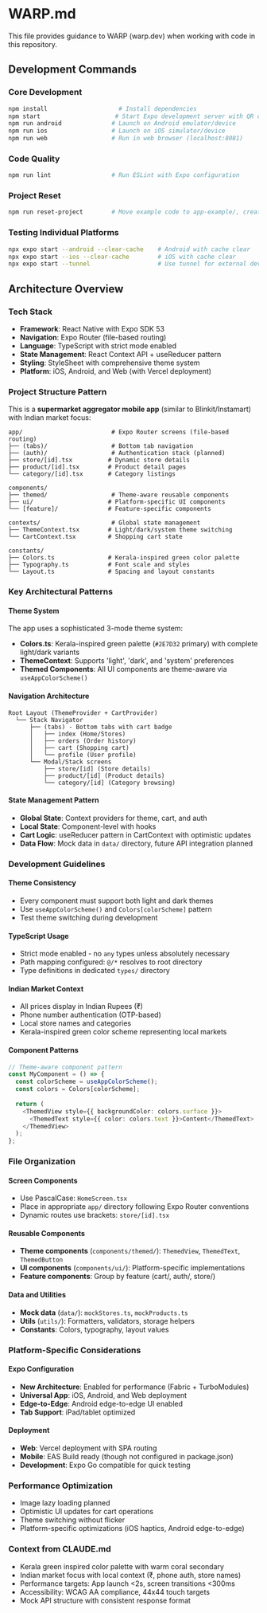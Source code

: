 # WARP.md

This file provides guidance to WARP (warp.dev) when working with code in this repository.

## Development Commands

### Core Development
```bash
npm install                    # Install dependencies
npm start                     # Start Expo development server with QR code
npm run android              # Launch on Android emulator/device
npm run ios                  # Launch on iOS simulator/device  
npm run web                  # Run in web browser (localhost:8081)
```

### Code Quality
```bash
npm run lint                 # Run ESLint with Expo configuration
```

### Project Reset
```bash
npm run reset-project        # Move example code to app-example/, create blank app/
```

### Testing Individual Platforms
```bash
npx expo start --android --clear-cache    # Android with cache clear
npx expo start --ios --clear-cache        # iOS with cache clear
npx expo start --tunnel                   # Use tunnel for external device testing
```

## Architecture Overview

### Tech Stack
- **Framework**: React Native with Expo SDK 53
- **Navigation**: Expo Router (file-based routing)
- **Language**: TypeScript with strict mode enabled
- **State Management**: React Context API + useReducer pattern
- **Styling**: StyleSheet with comprehensive theme system
- **Platform**: iOS, Android, and Web (with Vercel deployment)

### Project Structure Pattern
This is a **supermarket aggregator mobile app** (similar to Blinkit/Instamart) with Indian market focus:

```
app/                         # Expo Router screens (file-based routing)
├── (tabs)/                  # Bottom tab navigation
├── (auth)/                  # Authentication stack (planned)  
├── store/[id].tsx          # Dynamic store details
├── product/[id].tsx        # Product detail pages
└── category/[id].tsx       # Category listings

components/
├── themed/                  # Theme-aware reusable components
├── ui/                     # Platform-specific UI components
└── [feature]/              # Feature-specific components

contexts/                    # Global state management
├── ThemeContext.tsx        # Light/dark/system theme switching
└── CartContext.tsx         # Shopping cart state

constants/
├── Colors.ts               # Kerala-inspired green color palette
├── Typography.ts           # Font scale and styles
└── Layout.ts               # Spacing and layout constants
```

### Key Architectural Patterns

#### Theme System
The app uses a sophisticated 3-mode theme system:
- **Colors.ts**: Kerala-inspired green palette (`#2E7D32` primary) with complete light/dark variants
- **ThemeContext**: Supports 'light', 'dark', and 'system' preferences
- **Themed Components**: All UI components are theme-aware via `useAppColorScheme()`

#### Navigation Architecture
```
Root Layout (ThemeProvider + CartProvider)
  └── Stack Navigator
      ├── (tabs) - Bottom tabs with cart badge
      │   ├── index (Home/Stores)
      │   ├── orders (Order history)
      │   ├── cart (Shopping cart)
      │   └── profile (User profile)
      └── Modal/Stack screens
          ├── store/[id] (Store details)
          ├── product/[id] (Product details)
          └── category/[id] (Category browsing)
```

#### State Management Pattern
- **Global State**: Context providers for theme, cart, and auth
- **Local State**: Component-level with hooks
- **Cart Logic**: useReducer pattern in CartContext with optimistic updates
- **Data Flow**: Mock data in `data/` directory, future API integration planned

### Development Guidelines

#### Theme Consistency
- Every component must support both light and dark themes
- Use `useAppColorScheme()` and `Colors[colorScheme]` pattern
- Test theme switching during development

#### TypeScript Usage
- Strict mode enabled - no `any` types unless absolutely necessary
- Path mapping configured: `@/*` resolves to root directory
- Type definitions in dedicated `types/` directory

#### Indian Market Context
- All prices display in Indian Rupees (₹)
- Phone number authentication (OTP-based)
- Local store names and categories
- Kerala-inspired green color scheme representing local markets

#### Component Patterns
```typescript
// Theme-aware component pattern
const MyComponent = () => {
  const colorScheme = useAppColorScheme();
  const colors = Colors[colorScheme];
  
  return (
    <ThemedView style={{ backgroundColor: colors.surface }}>
      <ThemedText style={{ color: colors.text }}>Content</ThemedText>
    </ThemedView>
  );
};
```

### File Organization

#### Screen Components
- Use PascalCase: `HomeScreen.tsx`
- Place in appropriate `app/` directory following Expo Router conventions
- Dynamic routes use brackets: `store/[id].tsx`

#### Reusable Components
- **Theme components** (`components/themed/`): `ThemedView`, `ThemedText`, `ThemedButton`
- **UI components** (`components/ui/`): Platform-specific implementations
- **Feature components**: Group by feature (cart/, auth/, store/)

#### Data and Utilities
- **Mock data** (`data/`): `mockStores.ts`, `mockProducts.ts`
- **Utils** (`utils/`): Formatters, validators, storage helpers
- **Constants**: Colors, typography, layout values

### Platform-Specific Considerations

#### Expo Configuration
- **New Architecture**: Enabled for performance (Fabric + TurboModules)
- **Universal App**: iOS, Android, and Web deployment
- **Edge-to-Edge**: Android edge-to-edge UI enabled
- **Tab Support**: iPad/tablet optimized

#### Deployment
- **Web**: Vercel deployment with SPA routing
- **Mobile**: EAS Build ready (though not configured in package.json)
- **Development**: Expo Go compatible for quick testing

### Performance Optimization
- Image lazy loading planned
- Optimistic UI updates for cart operations  
- Theme switching without flicker
- Platform-specific optimizations (iOS haptics, Android edge-to-edge)

### Context from CLAUDE.md
- Kerala green inspired color palette with warm coral secondary
- Indian market focus with local context (₹, phone auth, store names)
- Performance targets: App launch <2s, screen transitions <300ms
- Accessibility: WCAG AA compliance, 44x44 touch targets
- Mock API structure with consistent response format